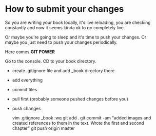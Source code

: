# How to submit your changes

So you are writing your book locally, it's live reloading, you are checking constantly and now it seems kinda ok to go completely live.

Or maybe you're going to sleep and it's time to push your changes. Or maybe you just need to push your changes periodically.

Here comes **GIT POWER**

Go to the console. CD to your book directory. 

* create .gitignore file and add _book directory there
* add everything
* commit files
* pull first (probably someone pushed changes before you)
* push changes

    vim .gitignore
    _book
    :wq
    git add .
    git commit -am "added images and created references to them in the text. Wrote the first and second chapter"
    git push origin master

